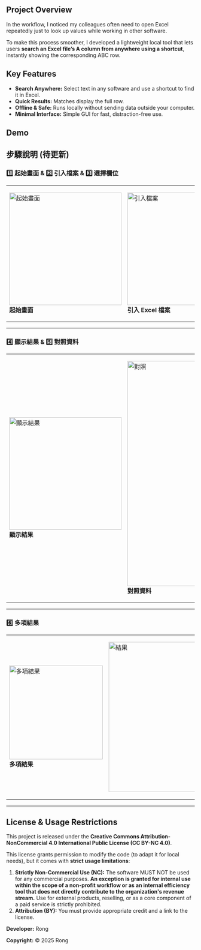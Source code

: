 ## Project Overview

In the workflow, I noticed my colleagues often need to open Excel repeatedly just to look up values while working in other software.

To make this process smoother, I developed a lightweight local tool that lets users **search an Excel file’s A column from anywhere using a shortcut**, instantly showing the corresponding ABC row.

## Key Features

* **Search Anywhere:** Select text in any software and use a shortcut to find it in Excel.  
* **Quick Results:** Matches display the full row.  
* **Offline & Safe:** Runs locally without sending data outside your computer.  
* **Minimal Interface:** Simple GUI for fast, distraction-free use.

## Demo

## 步驟說明 (待更新)

### 1️⃣ 起始畫面 & 2️⃣ 引入檔案 & 3️⃣ 選擇欄位
<table>
<tr>
<td>

<img src="https://github.com/user-attachments/assets/685bcda6-8dc3-4b2a-a89a-185f2f2f5207" width="300" alt="起始畫面" /><br>
**起始畫面**

</td>
<td>

<img src="https://github.com/user-attachments/assets/d1838b11-c1a8-4ebd-a494-6088e55a9c83" width="300" alt="引入檔案" /><br>
**引入 Excel 檔案**

</td>
<td>

<img src="https://github.com/user-attachments/assets/80bbfd45-b8dc-4ec7-bdab-3566b43ec71a" width="300" alt="選擇欲搜尋欄位" /><br>
**選擇欲搜尋欄位**

</td>
</tr>
</table>

---

###  4️⃣ 顯示結果 &  5️⃣ 對照資料 
<table>
<tr>

<td>

<img src="https://github.com/user-attachments/assets/e494de6c-c6ef-4061-b72e-4ae384175b57" width="300" alt="顯示結果" /><br>
**顯示結果**

</td>
<td>

<img src="https://github.com/user-attachments/assets/37b5842b-8b57-4ddf-9e2b-03b9fe2e224e" width="600" alt="對照" /><br>
**對照資料**

</td>
</tr>
</table>

---

###  6️⃣ 多項結果
<table>
<tr>

<td>

<img src="https://github.com/user-attachments/assets/4aa6126e-6994-4b25-94f6-6f63191364c3" width="250" alt="多項結果" /><br>
**多項結果**

</td>
<td>

<img src="https://github.com/user-attachments/assets/4d09caa3-4009-420b-afeb-fcd218168627" width="400" alt="結果" /><br>

</td>
</tr>
</table>

---


## License & Usage Restrictions

This project is released under the **Creative Commons Attribution-NonCommercial 4.0 International Public License (CC BY-NC 4.0)**.

This license grants permission to modify the code (to adapt it for local needs), but it comes with **strict usage limitations**:

1.  **Strictly Non-Commercial Use (NC):** The software MUST NOT be used for any commercial purposes. **An exception is granted for internal use within the scope of a non-profit workflow or as an internal efficiency tool that does not directly contribute to the organization's revenue stream.** Use for external products, reselling, or as a core component of a paid service is strictly prohibited.
2.  **Attribution (BY):** You must provide appropriate credit and a link to the license.

**Developer:** Rong

**Copyright:** © 2025 Rong
